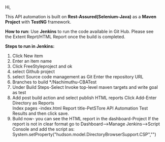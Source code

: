 Hi,

This API automation is built on **Rest-Assured(Selenium-Java)** as a **Maven Project** with **TestNG** framework.

**How to run:**
Use **Jenkins** to run the code available in Git Hub. Please see the Extent Reprt/HTML Report once the build is completed.

**Steps to run in Jenkins:**

1. Click New item
2. Enter an item name
3. Click FreeStyleproject and ok
4. select Github project
5. select Source code management as Git
       Enter the repository URL
7. Branches to build */Nachimuthu-CBATest
8. Under Build Steps-Select Invoke top-level maven targets and write goal as  test
9. Add post build action and select publish HTML reports
       Click Add-Enter Directory as Reports\
       Index pages -index.html
       Report title-PetSTore API Automation Test Results
       and then click save.
10. Build now- you can see the HTML report in the dashboard-Project
If the report is not in clear format go to Dashboard–>Manage Jenkins–>Script Console and add the script as:
System.setProperty("hudson.model.DirectoryBrowserSupport.CSP","")




